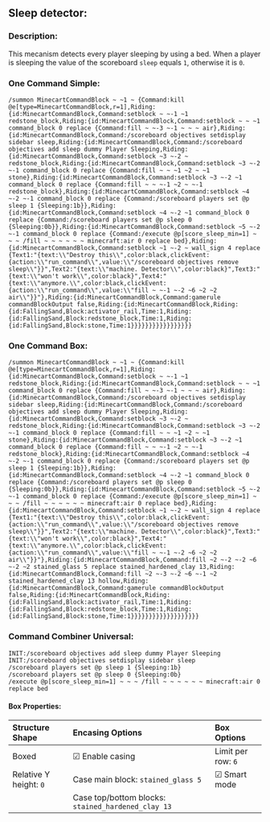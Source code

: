 ## Sleep detector:  
### Description:  
This mecanism detects every player sleeping by using a bed. When a player is sleeping the value of the scoreboard `sleep` equals `1`, otherwise it is `0`.  

### One Command Simple:  
    /summon MinecartCommandBlock ~ ~1 ~ {Command:kill @e[type=MinecartCommandBlock,r=1],Riding:{id:MinecartCommandBlock,Command:setblock ~ ~-1 ~1 redstone_block,Riding:{id:MinecartCommandBlock,Command:setblock ~ ~ ~1 command_block 0 replace {Command:fill ~ ~-3 ~-1 ~ ~ ~ air},Riding:{id:MinecartCommandBlock,Command:/scoreboard objectives setdisplay sidebar sleep,Riding:{id:MinecartCommandBlock,Command:/scoreboard objectives add sleep dummy Player Sleeping,Riding:{id:MinecartCommandBlock,Command:setblock ~3 ~-2 ~ redstone_block,Riding:{id:MinecartCommandBlock,Command:setblock ~3 ~-2 ~-1 command_block 0 replace {Command:fill ~ ~ ~1 ~2 ~ ~1 stone},Riding:{id:MinecartCommandBlock,Command:setblock ~3 ~-2 ~1 command_block 0 replace {Command:fill ~ ~ ~-1 ~2 ~ ~-1 redstone_block},Riding:{id:MinecartCommandBlock,Command:setblock ~4 ~-2 ~-1 command_block 0 replace {Command:/scoreboard players set @p sleep 1 {Sleeping:1b}},Riding:{id:MinecartCommandBlock,Command:setblock ~4 ~-2 ~1 command_block 0 replace {Command:/scoreboard players set @p sleep 0 {Sleeping:0b}},Riding:{id:MinecartCommandBlock,Command:setblock ~5 ~-2 ~-1 command_block 0 replace {Command:/execute @p[score_sleep_min=1] ~ ~ ~ /fill ~ ~ ~ ~ ~ ~ minecraft:air 0 replace bed},Riding:{id:MinecartCommandBlock,Command:setblock ~1 ~-2 ~ wall_sign 4 replace {Text1:"{text:\\"Destroy this\\",color:black,clickEvent:{action:\\"run_command\\",value:\\"/scoreboard objectives remove sleep\\"}}",Text2:"{text:\\"machine. Detector\\",color:black}",Text3:"{text:\\"won't work\\",color:black}",Text4:"{text:\\"anymore.\\",color:black,clickEvent:{action:\\"run_command\\",value:\\"fill ~ ~-1 ~-2 ~6 ~2 ~2 air\\"}}"},Riding:{id:MinecartCommandBlock,Command:gamerule commandBlockOutput false,Riding:{id:MinecartCommandBlock,Riding:{id:FallingSand,Block:activator_rail,Time:1,Riding:{id:FallingSand,Block:redstone_block,Time:1,Riding:{id:FallingSand,Block:stone,Time:1}}}}}}}}}}}}}}}}}

### One Command Box:  
    /summon MinecartCommandBlock ~ ~1 ~ {Command:kill @e[type=MinecartCommandBlock,r=1],Riding:{id:MinecartCommandBlock,Command:setblock ~ ~-1 ~1 redstone_block,Riding:{id:MinecartCommandBlock,Command:setblock ~ ~ ~1 command_block 0 replace {Command:fill ~ ~-3 ~-1 ~ ~ ~ air},Riding:{id:MinecartCommandBlock,Command:/scoreboard objectives setdisplay sidebar sleep,Riding:{id:MinecartCommandBlock,Command:/scoreboard objectives add sleep dummy Player Sleeping,Riding:{id:MinecartCommandBlock,Command:setblock ~3 ~-2 ~ redstone_block,Riding:{id:MinecartCommandBlock,Command:setblock ~3 ~-2 ~-1 command_block 0 replace {Command:fill ~ ~ ~1 ~2 ~ ~1 stone},Riding:{id:MinecartCommandBlock,Command:setblock ~3 ~-2 ~1 command_block 0 replace {Command:fill ~ ~ ~-1 ~2 ~ ~-1 redstone_block},Riding:{id:MinecartCommandBlock,Command:setblock ~4 ~-2 ~-1 command_block 0 replace {Command:/scoreboard players set @p sleep 1 {Sleeping:1b}},Riding:{id:MinecartCommandBlock,Command:setblock ~4 ~-2 ~1 command_block 0 replace {Command:/scoreboard players set @p sleep 0 {Sleeping:0b}},Riding:{id:MinecartCommandBlock,Command:setblock ~5 ~-2 ~-1 command_block 0 replace {Command:/execute @p[score_sleep_min=1] ~ ~ ~ /fill ~ ~ ~ ~ ~ ~ minecraft:air 0 replace bed},Riding:{id:MinecartCommandBlock,Command:setblock ~1 ~-2 ~ wall_sign 4 replace {Text1:"{text:\\"Destroy this\\",color:black,clickEvent:{action:\\"run_command\\",value:\\"/scoreboard objectives remove sleep\\"}}",Text2:"{text:\\"machine. Detector\\",color:black}",Text3:"{text:\\"won't work\\",color:black}",Text4:"{text:\\"anymore.\\",color:black,clickEvent:{action:\\"run_command\\",value:\\"fill ~ ~-1 ~-2 ~6 ~2 ~2 air\\"}}"},Riding:{id:MinecartCommandBlock,Command:fill ~2 ~-2 ~-2 ~6 ~-2 ~2 stained_glass 5 replace stained_hardened_clay 13,Riding:{id:MinecartCommandBlock,Command:fill ~2 ~-3 ~-2 ~6 ~-1 ~2 stained_hardened_clay 13 hollow,Riding:{id:MinecartCommandBlock,Command:gamerule commandBlockOutput false,Riding:{id:MinecartCommandBlock,Riding:{id:FallingSand,Block:activator_rail,Time:1,Riding:{id:FallingSand,Block:redstone_block,Time:1,Riding:{id:FallingSand,Block:stone,Time:1}}}}}}}}}}}}}}}}}}}

### Command Combiner Universal:  
    INIT:/scoreboard objectives add sleep dummy Player Sleeping
    INIT:/scoreboard objectives setdisplay sidebar sleep
    /scoreboard players set @p sleep 1 {Sleeping:1b}
    /scoreboard players set @p sleep 0 {Sleeping:0b}
    /execute @p[score_sleep_min=1] ~ ~ ~ /fill ~ ~ ~ ~ ~ ~ minecraft:air 0 replace bed

#### Box Properties:  
| Structure Shape        | Encasing Options                                   | Box Options        |
|:-----------------------|:---------------------------------------------------|:-------------------|
| Boxed                  | ☑ Enable casing                                    | Limit per row: `6` |
| Relative Y height: `0` | Case main block: `stained_glass 5`                 | ☑ Smart mode       |
|                        | Case top/bottom blocks: `stained_hardened_clay 13` |                    |
